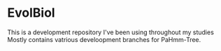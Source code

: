 # EvolBiol
This is a development repository I've been using throughout my studies
Mostly contains vatrious develoopment branches for PaHmm-Tree. 
